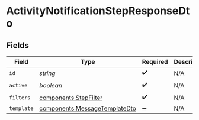 # ActivityNotificationStepResponseDto


## Fields

| Field                                                                          | Type                                                                           | Required                                                                       | Description                                                                    |
| ------------------------------------------------------------------------------ | ------------------------------------------------------------------------------ | ------------------------------------------------------------------------------ | ------------------------------------------------------------------------------ |
| `id`                                                                           | *string*                                                                       | :heavy_check_mark:                                                             | N/A                                                                            |
| `active`                                                                       | *boolean*                                                                      | :heavy_check_mark:                                                             | N/A                                                                            |
| `filters`                                                                      | [components.StepFilter](../../models/components/stepfilter.md)                 | :heavy_check_mark:                                                             | N/A                                                                            |
| `template`                                                                     | [components.MessageTemplateDto](../../models/components/messagetemplatedto.md) | :heavy_minus_sign:                                                             | N/A                                                                            |